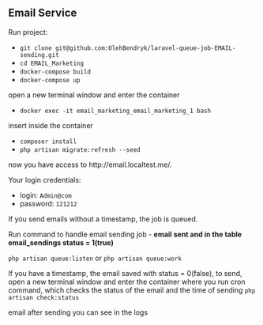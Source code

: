 
## Email Service

Run project:
- `git clone git@github.com:OlehBendryk/laravel-queue-job-EMAIL-sending.git`
- `cd EMAIL_Marketing`
- `docker-compose build`
- `docker-compose up`
<p>open a new terminal window and enter the container </p>

- `docker exec -it email_marketing_email_marketing_1 bash`

insert inside the container
- `composer install`
- `php artisan migrate:refresh --seed`
<p>now you have access to http://email.localtest.me/. </p> 
Your login credentials:

- login: `Admin@com`
- password: `121212`

If you send emails without a timestamp, the job is queued.

Run command to handle email sending job - **email sent and in the table email_sendings status = 1(true)**

`php artisan queue:listen` or `php artisan queue:work`

If you have a timestamp, the email saved with status = 0(false),
to send, open a new terminal window and enter the container 
where you run cron command, which checks the status of the email and the time of sending
`php artisan check:status`

email after sending you can see in the logs
